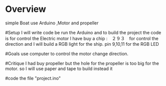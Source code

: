 # Overview
simple Boat use Arduino ,Motor and propeller


#Setup
I will write code be run the Arduino and to build the project
the code is for control the Electric motor
I have buy a chip :　２９３　for control the direction
and I will build a RGB light for the ship.
pin 9,10,11 for the RGB LED

#Goals
use computer to control the motor change direction.

#Critique
I had buy propeller
but the hole for the propeller is too big for the motor.
so I will use paper and tape to build instead it

#code
the file "project.ino"
